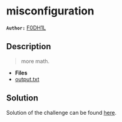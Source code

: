 # misconfiguration

**`Author:`** [F0DH1L](https://github.com/fodhil-ben)

## Description
  > more math.

- **Files** 
- [output.txt](./challenge/output.txt) 

## Solution

Solution of the challenge can be found [here](solution/).

